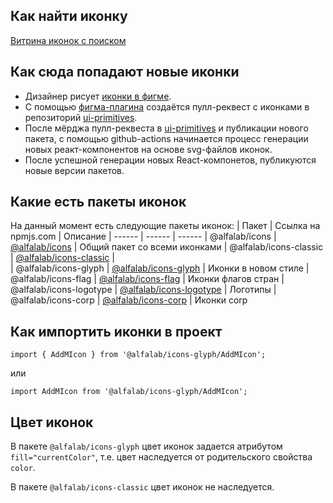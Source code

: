 ## Как найти иконку

[Витрина иконок с поиском](https://core-ds.github.io/icons-demo/)

## Как сюда попадают новые иконки

-   Дизайнер рисует [иконки в фигме](https://www.figma.com/file/ZcdUPebEhHfSZ91zgmv2cK/Icons).
-   С помощью [фигма-плагина](https://www.figma.com/community/plugin/1098026825756738050/Publish-Icons) создаётся пулл-реквест с иконками в репозиторий [ui-primitives](https://github.com/core-ds/ui-primitives).
-   После мёрджа пулл-реквеста в [ui-primitives](https://github.com/core-ds/ui-primitives) и публикации нового пакета, с помощью github-actions начинается процесс генерации новых реакт-компонентов на основе svg-файлов иконок.
-   После успешной генерации новых React-компонетов, публикуются новые версии пакетов.

## Какие есть пакеты иконок

На данный момент есть следующие пакеты иконок:
| Пакет | Ссылка на npmjs.com | Описание
| ------ | ------ | ------
| @alfalab/icons | [@alfalab/icons](https://www.npmjs.com/package/@alfalab/icons) | Общий пакет со всеми иконками
| @alfalab/icons-classic | [@alfalab/icons-classic](https://www.npmjs.com/package/@alfalab/icons-classic) |  
| @alfalab/icons-glyph | [@alfalab/icons-glyph](https://www.npmjs.com/package/@alfalab/icons-glyph) | Иконки в новом стиле
| @alfalab/icons-flag | [@alfalab/icons-flag](https://www.npmjs.com/package/@alfalab/icons-flag) | Иконки флагов стран
| @alfalab/icons-logotype | [@alfalab/icons-logotype](https://www.npmjs.com/package/@alfalab/icons-logotype) | Логотипы
| @alfalab/icons-corp | [@alfalab/icons-corp](https://www.npmjs.com/package/@alfalab/icons-corp) | Иконки corp

## Как импортить иконки в проект

`import { AddMIcon } from '@alfalab/icons-glyph/AddMIcon';`

или

`import AddMIcon from '@alfalab/icons-glyph/AddMIcon';`

## Цвет иконок

В пакете `@alfalab/icons-glyph` цвет иконок задается атрибутом `fill="currentColor"`, т.е. цвет наследуется от родительского свойства `color`.

В пакете `@alfalab/icons-classic` цвет иконок не наследуется.
